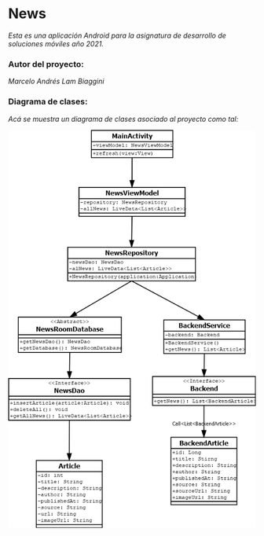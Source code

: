 # News

_Esta es una aplicación Android para la asignatura de desarrollo de soluciones móviles año 2021._

### Autor del proyecto:

_Marcelo Andrés Lam Biaggini_

### Diagrama de clases:

_Acá se muestra un diagrama de clases asociado al proyecto como tal:_

![Diagrama de clases](/DiagramaNewsAndroid.png)

